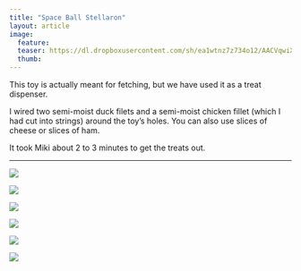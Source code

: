 ```yaml
---
title: "Space Ball Stellaron"
layout: article
image:
  feature:
  teaser: https://dl.dropboxusercontent.com/sh/ea1wtnz7z734o12/AACVqwiXUwMxJtWqmAw09pZNa/aktivointi/space-ball-stellaron/DSC49658-245px.jpg
  thumb:
---
```


This toy is actually meant for fetching, but we have used it as a treat dispenser.

I wired two semi-moist duck filets and a semi-moist chicken fillet (which I had cut into strings) around the toy’s holes. You can also use slices of cheese or slices of ham.

It took Miki about 2 to 3 minutes to get the treats out.

---

[![](https://dl.dropboxusercontent.com/sh/ea1wtnz7z734o12/AACDnUHhQ9F-jPXvvK5-dECfa/aktivointi/space-ball-stellaron/DSC49658-800px.jpg)](https://dl.dropboxusercontent.com/sh/ea1wtnz7z734o12/AAAWCmUZYaHr78wsqqEb3b9ca/aktivointi/space-ball-stellaron/DSC49658.jpg)

[![](https://dl.dropboxusercontent.com/sh/ea1wtnz7z734o12/AACBIsUHz-eHGSE4TwxAQOdJa/aktivointi/space-ball-stellaron/DSC49601-800px.jpg)](https://dl.dropboxusercontent.com/sh/ea1wtnz7z734o12/AACf3AskR5w7YrrwjTD6lya_a/aktivointi/space-ball-stellaron/DSC49601.jpg)

[![](https://dl.dropboxusercontent.com/sh/ea1wtnz7z734o12/AACHDso3GT987FxiCh-FbrfMa/aktivointi/space-ball-stellaron/DSC49633-800px.jpg)](https://dl.dropboxusercontent.com/sh/ea1wtnz7z734o12/AACrEo_A3MIynT3uLY1jDvs1a/aktivointi/space-ball-stellaron/DSC49633.jpg)

[![](https://dl.dropboxusercontent.com/sh/ea1wtnz7z734o12/AACMyJpoDnZHXwi72rXuT5nra/aktivointi/space-ball-stellaron/DSC49681-800px.jpg)](https://dl.dropboxusercontent.com/sh/ea1wtnz7z734o12/AAAP5yPbyTeQ_UGFmiGQSA3Sa/aktivointi/space-ball-stellaron/DSC49681.jpg)

[![](https://dl.dropboxusercontent.com/sh/ea1wtnz7z734o12/AACfIX-YgmPNOhylcI0T_1H2a/aktivointi/space-ball-stellaron/DSC49692-800px.jpg)](https://dl.dropboxusercontent.com/sh/ea1wtnz7z734o12/AAAuitBqzpwMtkq85A7epOeTa/aktivointi/space-ball-stellaron/DSC49692.jpg)

[![](https://dl.dropboxusercontent.com/sh/ea1wtnz7z734o12/AACDVTDYX5ny5xTTL34agEY3a/aktivointi/space-ball-stellaron/DSC49583-800px.jpg)](https://dl.dropboxusercontent.com/sh/ea1wtnz7z734o12/AAAJWNMdoDeDbOpgN4Nlfeu_a/aktivointi/space-ball-stellaron/DSC49583.jpg)
